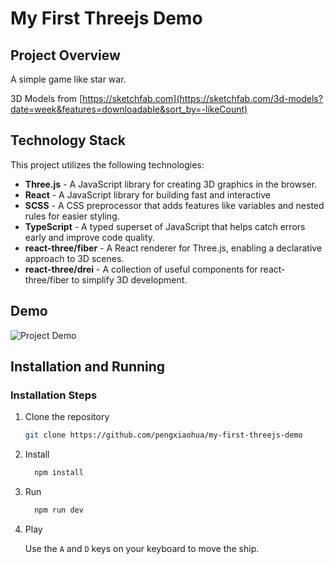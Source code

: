 # My First Threejs Demo

## Project Overview

A simple game like star war.

3D Models from [https://sketchfab.com](https://sketchfab.com/3d-models?date=week&features=downloadable&sort_by=-likeCount)

## Technology Stack

This project utilizes the following technologies:

- **Three.js** - A JavaScript library for creating 3D graphics in the browser.
- **React** - A JavaScript library for building fast and interactive
- **SCSS** - A CSS preprocessor that adds features like variables and nested rules for easier styling.
- **TypeScript** - A typed superset of JavaScript that helps catch errors early and improve code quality.
- **react-three/fiber** - A React renderer for Three.js, enabling a declarative approach to 3D scenes.
- **react-three/drei** - A collection of useful components for react-three/fiber to simplify 3D development.

## Demo

![Project Demo](https://github.com/pengxiaohua/my-first-threejs-demo/blob/main/src/assets/demo.gif)

## Installation and Running

### Installation Steps

1. Clone the repository

   ```bash
   git clone https://github.com/pengxiaohua/my-first-threejs-demo
   ```

2. Install

   ```bash
     npm install
   ```

3. Run

   ```bash
     npm run dev
   ```

4. Play

   Use the `A` and `D` keys on your keyboard to move the ship.

